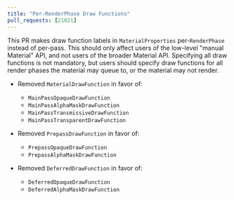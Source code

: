 ```yaml
---
title: "Per-RenderPhase Draw Functions"
pull_requests: [21021]
---
```


This PR makes draw function labels in `MaterialProperties` per-`RenderPhase` instead
of per-pass. This should only affect users of the low-level "manual Material" API,
and not users of the broader Material API. Specifying all draw functions is not
mandatory, but users should specify draw functions for all render phases the
material may queue to, or the material may not render.

- Removed `MaterialDrawFunction` in favor of:
  - `MainPassOpaqueDrawFunction`
  - `MainPassAlphaMaskDrawFunction`
  - `MainPassTransmissiveDrawFunction`
  - `MainPassTransparentDrawFunction`

- Removed `PrepassDrawFunction` in favor of:
  - `PrepassOpaqueDrawFunction`
  - `PrepassAlphaMaskDrawFunction`

- Removed `DeferredDrawFunction` in favor of:
  - `DeferredOpaqueDrawFunction`
  - `DeferredAlphaMaskDrawFunction`
